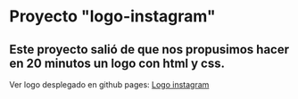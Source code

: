 # Proyecto "logo-instagram"  
## Este proyecto salió de que nos propusimos hacer en 20 minutos un logo con html y css.  
Ver logo desplegado en github pages: [Logo instagram](https://neeestor08.github.io/logo-instagram/)
